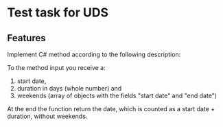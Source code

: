 # Test task for UDS

## Features

Implement C# method according to the following description:

To the method input you receive a:
1.	start date,
2.	duration in days (whole number) and
3.	weekends (array of objects with the fields "start date" and "end date")

At the end the function return the date, which is counted as a start date + duration, without weekends.